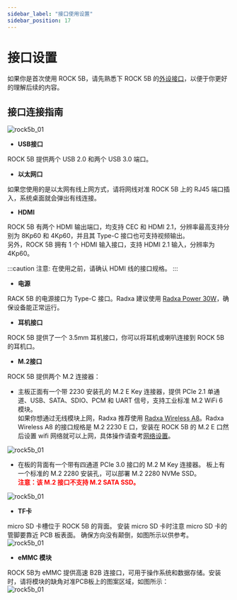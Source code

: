 ```yaml
---
sidebar_label: "接口使用设置"
sidebar_position: 17
---
```


# 接口设置

如果你是首次使用 ROCK 5B，请先熟悉下 ROCK 5B 的[外设接口](../hardware/hardware-details)，以便于你更好的理解后续的内容。

## 接口连接指南

![rock5b_01](/img/rock5b/rock5b-interface-1.webp)

- **USB接口**

ROCK 5B 提供两个 USB 2.0 和两个 USB 3.0 端口。

- **以太网口**

如果您使用的是以太网有线上网方式，请将网线对准 ROCK 5B 上的 RJ45 端口插入，系统桌面就会弹出有线连接。

- **HDMI**

ROCK 5B 有两个 HDMI 输出端口，均支持 CEC 和 HDMI 2.1，分辨率最高支持分别为 8Kp60 和 4Kp60，并且其 Type-C 接口也可支持视频输出。  
另外，ROCK 5B 拥有 1 个 HDMI 输入接口，支持 HDMI 2.1 输入，分辨率为 4Kp60。

:::caution
注意: 在使用之前，请确认 HDMI 线的接口规格。
:::

- **电源**

RACK 5B 的电源接口为 Type-C 接口。Radxa 建议使用 [Radxa Power 30W](/accessories/pd_30w)，确保设备能正常运行。

- **耳机接口**

ROCK 5B 提供了一个 3.5mm 耳机接口，你可以将耳机或喇叭连接到 ROCK 5B 的耳机口。

- **M.2接口**

ROCK 5B 提供两个 M.2 连接器：

- 主板正面有一个带 2230 安装孔的 M.2 E Key 连接器，提供 PCIe 2.1 单通道、USB、SATA、SDIO、PCM 和 UART 信号，支持工业标准 M.2 WiFi 6 模块。  
  如果你想通过无线模块上网，Radxa 推荐使用 [Radxa Wireless A8](/accessories/wireless-a8)。Radxa Wireless A8 的接口规格是 M.2 2230 E 口，安装在 ROCK 5B 的 M.2 E 口然后设置 wifi 网络就可以上网，具体操作请查考[网络设置](/radxa-os/config/network.md)。

![rock5b_01](/img/rock5b/rock5b-use-wireless.webp)

- 在板的背面有一个带有四通道 PCIe 3.0 接口的 M.2 M Key 连接器。 板上有一个标准的 M.2 2280 安装孔，可以部署 M.2 2280 NVMe SSD。  
  **<font color='red'>注意：该 M.2 接口不支持 M.2 SATA SSD。</font>**

![rock5b_01](/img/rock5b/rock5b-use-ssd.webp)

- **TF卡**

micro SD 卡槽位于 ROCK 5B 的背面。 安装 micro SD 卡时注意 micro SD 卡的管脚要靠近 PCB 板表面。 确保方向没有颠倒，如图所示以供参考。  
![rock5b_01](/img/rock5b/rock5b-interface-2.webp)

- **eMMC 模块**

ROCK 5B为 eMMC 提供高速 B2B 连接口，可用于操作系统和数据存储。安装时，请将模块的缺角对准PCB板上的图案区域，如图所示：  
![rock5b_01](/img/rock5b/rock5b-interface-3.webp)

